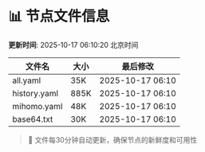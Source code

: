# 📊 节点文件信息

**更新时间**: 2025-10-17 06:10:20 北京时间

| 文件名 | 大小 | 最后修改 |
|--------|------|----------|
| all.yaml | 35K | 2025-10-17 06:10 |
| history.yaml | 885K | 2025-10-17 06:10 |
| mihomo.yaml | 48K | 2025-10-17 06:10 |
| base64.txt | 30K | 2025-10-17 06:10 |

> 🔄 文件每30分钟自动更新，确保节点的新鲜度和可用性
